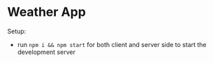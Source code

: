 # Weather App

Setup:

- run `npm i && npm start` for both client and server side to start the development server

